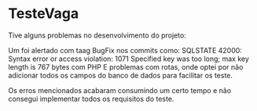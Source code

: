 # TesteVaga
Tive alguns problemas no desenvolvimento do projeto:

Um foi alertado com taag BugFix nos commits como: 
SQLSTATE 42000: Syntax error or access violation: 1071 Specified key was too long; max key length is 767 bytes com PHP
E problemas com rotas, onde optei por não adicionar todos os campos do banco de dados para facilitar os teste.

Os erros mencionados acabaram consumindo um certo tempo e não consegui implementar todos os requisitos do teste.
